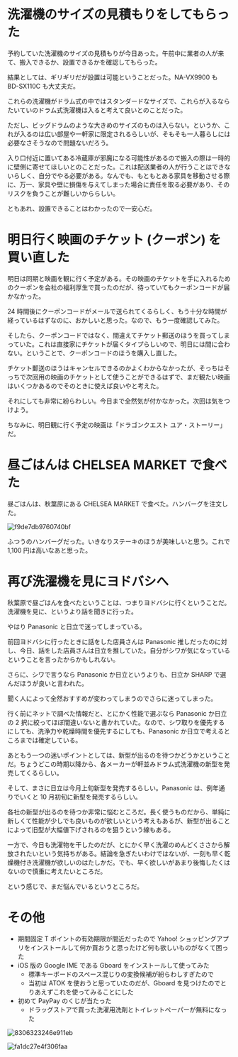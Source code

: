 # 洗濯機のサイズの見積もりをしてもらった
予約していた洗濯機のサイズの見積もりが今日あった。午前中に業者の人が来て、搬入できるか、設置できるかを確認してもらった。

結果としては、ギリギリだが設置は可能ということだった。NA-VX9900 も BD-SX110C も大丈夫だ。

これらの洗濯機がドラム式の中ではスタンダードなサイズで、これらが入るならたいていのドラム式洗濯機は入ると考えて良いとのことだった。

ただし、ビッグドラムのような大きめのサイズのものは入らない。というか、これが入るのは広い部屋や一軒家に限定されるらしいが、そもそも一人暮らしには必要なさそうなので問題ないだろう。

入り口付近に置いてある冷蔵庫が邪魔になる可能性があるので搬入の際は一時的に壁側に寄せてほしいとのことだった。これは配送業者の人が行うことはできないらしく、自分でやる必要がある。なんでも、もともとある家具を移動させる際に、万一、家具や壁に損傷を与えてしまった場合に責任を取る必要があり、そのリスクを負うことが難しいかららしい。

ともあれ、設置できることはわかったので一安心だ。

# 明日行く映画のチケット (クーポン) を買い直した
明日は同期と映画を観に行く予定がある。その映画のチケットを手に入れるためのクーポンを会社の福利厚生で買ったのだが、待っていてもクーポンコードが届かなかった。

24 時間後にクーポンコードがメールで送られてくるらしく、もう十分な時間が経っているはずなのに、おかしいと思った。なので、もう一度確認してみた。

そしたら、クーポンコードではなく、間違えてチケット郵送のほうを買ってしまっていた。これは直接家にチケットが届くタイプらしいので、明日には間に合わない。ということで、クーポンコードのほうを購入し直した。

チケット郵送のほうはキャンセルできるのかよくわからなかったが、そっちはそっちで次回用の映画のチケットとして使うことができるはずで、まだ観たい映画はいくつかあるのでそのときに使えば良いやと考えた。

それにしても非常に紛らわしい。今日まで全然気が付かなかった。次回は気をつけよう。

ちなみに、明日観に行く予定の映画は「ドラゴンクエスト ユア・ストーリー」だ。

# 昼ごはんは CHELSEA MARKET で食べた
昼ごはんは、秋葉原にある CHELSEA MARKET で食べた。ハンバーグを注文した。

![f9de7db9760740bf](https://noraworld.github.io/box-bulbasaur/2019/08/f9de7db9760740bf.jpg)

ふつうのハンバーグだった。いきなりステーキのほうが美味しいと思う。これで 1,100 円は高いなあと思った。

# 再び洗濯機を見にヨドバシへ
秋葉原で昼ごはんを食べたということは、つまりヨドバシに行くということだ。洗濯機を見に、というより話を聞きに行った。

やはり Panasonic と日立で迷ってしまっている。

前回ヨドバシに行ったときに話をした店員さんは Panasonic 推しだったのに対し、今日、話をした店員さんは日立を推していた。自分がシワが気になっているということを言ったからかもしれない。

さらに、シワで言うなら Panasonic か日立というよりも、日立か SHARP で選んだほうが良いと言われた。

聞く人によって全然おすすめが変わってしまうのでさらに迷ってしまった。

行く前にネットで調べた情報だと、とにかく性能で選ぶなら Panasonic か日立の 2 択に絞ってほぼ間違いないと書かれていた。なので、シワ取りを優先するにしても、洗浄力や乾燥時間を優先するにしても、Panasonic か日立で考えるところまでは確定している。

あともう一つの迷いポイントとしては、新型が出るのを待つかどうかということだ。ちょうどこの時期以降から、各メーカーが軒並みドラム式洗濯機の新型を発売してくるらしい。

そして、まさに日立は今月上旬新型を発売するらしい。Panasonic は、例年通りでいくと 10 月初旬に新型を発売するらしい。

各社の新型が出るのを待つか非常に悩むところだ。長く使うものだから、単純に新しくて性能が少しでも良いものが欲しいという考えもあるが、新型が出ることによって旧型が大幅値下げされるのを狙うという線もある。

一方で、今日も洗濯物を干したのだが、とにかく早く洗濯のめんどくささから解放されたいという気持ちがある。結論を急ぎたいわけではないが、一刻も早く乾燥機付き洗濯機が欲しいのはたしかだ。でも、早く欲しいがあまり後悔したくはないので慎重に考えたいところだ。

という感じで、まだ悩んでいるというところだ。

# その他
- 期間固定 T ポイントの有効期限が間近だったので Yahoo! ショッピングアプリをインストールして何か買おうと思ったけど何も欲しいものがなくて困った
- iOS 版の Google IME である Gboard をインストールして使ってみた
  - 標準キーボードのスペース混じりの変換候補が紛らわしすぎたので
  - 当初は ATOK を使おうと思っていたのだが、Gboard を見つけたのでとりあえずこれを使ってみることにした
- 初めて PayPay のくじが当たった
  - ドラッグストアで買った洗濯用洗剤とトイレットペーパーが無料になった

![8306323246e911eb](https://noraworld.github.io/box-bulbasaur/2019/08/8306323246e911eb.png)

![fa1dc27e4f306faa](https://noraworld.github.io/box-bulbasaur/2019/08/fa1dc27e4f306faa.jpg)
